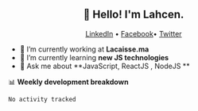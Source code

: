 

<h2 align="center">👋 Hello! I'm Lahcen.</h2>
<p align="center">
  <a href="https://www.linkedin.com/in/lahcen-el-hanchir">LinkedIn</a> •
  <a href="https://web.facebook.com/lahcen000lh/">Facebook</a>•
   <a href="https://twitter.com/lahcenLH2">Twitter</a>
</p>


- 🔭 I’m currently working at **Lacaisse.ma**
- 🌱 I’m currently learning **new JS technologies**
- 💬 Ask me about **JavaScript, ReactJS , NodeJS **



📊 **Weekly development breakdown**
<!--START_SECTION:waka-->

```text
No activity tracked
```

<!--END_SECTION:waka-->
